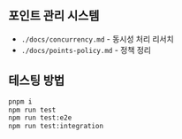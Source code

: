 ## 포인트 관리 시스템

- `./docs/concurrency.md` - 동시성 처리 리서치
- `./docs/points-policy.md` - 정책 정리

## 테스팅 방법

```bash
pnpm i
npm run test
npm run test:e2e
npm run test:integration
```
